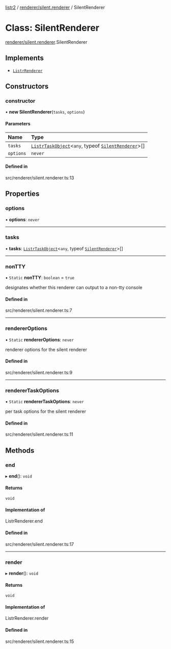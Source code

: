 [listr2](../README.md) / [renderer/silent.renderer](../modules/renderer_silent_renderer.md) / SilentRenderer

# Class: SilentRenderer

[renderer/silent.renderer](../modules/renderer_silent_renderer.md).SilentRenderer

## Implements

- [`ListrRenderer`](index.ListrRenderer.md)

## Constructors

### constructor

• **new SilentRenderer**(`tasks`, `options`)

#### Parameters

| Name | Type |
| :------ | :------ |
| `tasks` | [`ListrTaskObject`](index.ListrTaskObject.md)<`any`, typeof [`SilentRenderer`](renderer_silent_renderer.SilentRenderer.md)\>[] |
| `options` | `never` |

#### Defined in

src/renderer/silent.renderer.ts:13

## Properties

### options

• **options**: `never`

___

### tasks

• **tasks**: [`ListrTaskObject`](index.ListrTaskObject.md)<`any`, typeof [`SilentRenderer`](renderer_silent_renderer.SilentRenderer.md)\>[]

___

### nonTTY

▪ `Static` **nonTTY**: `boolean` = `true`

designates whether this renderer can output to a non-tty console

#### Defined in

src/renderer/silent.renderer.ts:7

___

### rendererOptions

▪ `Static` **rendererOptions**: `never`

renderer options for the silent renderer

#### Defined in

src/renderer/silent.renderer.ts:9

___

### rendererTaskOptions

▪ `Static` **rendererTaskOptions**: `never`

per task options for the silent renderer

#### Defined in

src/renderer/silent.renderer.ts:11

## Methods

### end

▸ **end**(): `void`

#### Returns

`void`

#### Implementation of

ListrRenderer.end

#### Defined in

src/renderer/silent.renderer.ts:17

___

### render

▸ **render**(): `void`

#### Returns

`void`

#### Implementation of

ListrRenderer.render

#### Defined in

src/renderer/silent.renderer.ts:15
